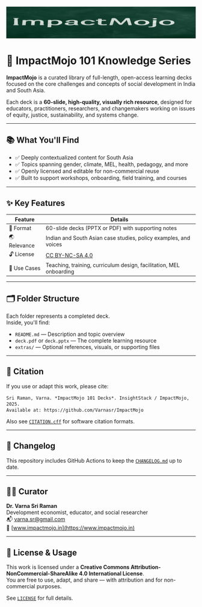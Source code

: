 ![ImpactMojo 101 Banner](docs/ImpactMojo_101_Banner.png)

# 🌱 ImpactMojo 101 Knowledge Series

**ImpactMojo** is a curated library of full-length, open-access learning decks focused on the core challenges and concepts of social development in India and South Asia.

Each deck is a **60-slide, high-quality, visually rich resource**, designed for educators, practitioners, researchers, and changemakers working on issues of equity, justice, sustainability, and systems change.

---

## 📚 What You'll Find

- ✅ Deeply contextualized content for South Asia
- ✅ Topics spanning gender, climate, MEL, health, pedagogy, and more
- ✅ Openly licensed and editable for non-commercial reuse
- ✅ Built to support workshops, onboarding, field training, and courses

---

## ✨ Key Features

| Feature                | Details                                                             |
|------------------------|----------------------------------------------------------------------|
| 📘 Format             | 60-slide decks (PPTX or PDF) with supporting notes                  |
| 🌏 Relevance         | Indian and South Asian case studies, policy examples, and voices    |
| 🔓 License           | [CC BY-NC-SA 4.0](https://creativecommons.org/licenses/by-nc-sa/4.0/) |
| 👥 Use Cases         | Teaching, training, curriculum design, facilitation, MEL onboarding |

---

## 🗂 Folder Structure

Each folder represents a completed deck.  
Inside, you'll find:
- `README.md` — Description and topic overview
- `deck.pdf` or `deck.pptx` — The complete learning resource
- `extras/` — Optional references, visuals, or supporting files

---

## 🧾 Citation

If you use or adapt this work, please cite:

```
Sri Raman, Varna. *ImpactMojo 101 Decks*. InsightStack / ImpactMojo, 2025.  
Available at: https://github.com/Varnasr/ImpactMojo
```

Also see [`CITATION.cff`](CITATION.cff) for software citation formats.

---

## 🔄 Changelog

This repository includes GitHub Actions to keep the [`CHANGELOG.md`](CHANGELOG.md) up to date.

---

## 🧑‍🏫 Curator

**Dr. Varna Sri Raman**  
Development economist, educator, and social researcher  
📬 varna.sr@gmail.com  
🔗 [www.impactmojo.in](https://www.impactmojo.in)

---

## 💬 License & Usage

This work is licensed under a **Creative Commons Attribution-NonCommercial-ShareAlike 4.0 International License**.  
You are free to use, adapt, and share — with attribution and for non-commercial purposes.

See [`LICENSE`](LICENSE) for full details.